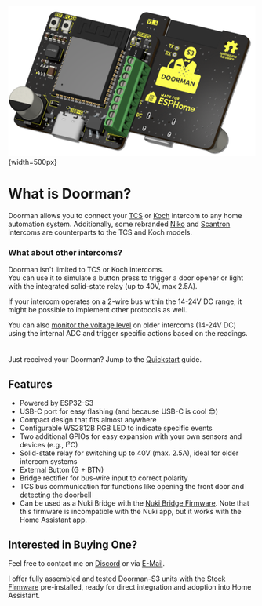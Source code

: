 ![PCB front and back](./images/title_dark.png){width=500px}

# What is Doorman?

Doorman allows you to connect your [TCS](https://www.tcsag.de/) or [Koch](https://www.kochag.ch/) intercom to any home automation system. Additionally, some rebranded [Niko](https://www.niko.eu/) and [Scantron](https://scantron.dk/) intercoms are counterparts to the TCS and Koch models.

### What about other intercoms?
Doorman isn't limited to TCS or Koch intercoms.\
You can use it to simulate a button press to trigger a door opener or light with the integrated solid-state relay (up to 40V, max 2.5A).

If your intercom operates on a 2-wire bus within the 14-24V DC range, it might be possible to implement other protocols as well.

You can also [monitor the voltage level](firmware/stock-firmware#advanced-examples) on older intercoms (14-24V DC) using the internal ADC and trigger specific actions based on the readings.

<div class="tip custom-block" style="padding-top: 8px">

Just received your Doorman? Jump to the [Quickstart](getting-started) guide.

</div>

## Features

- Powered by ESP32-S3
- USB-C port for easy flashing (and because USB-C is cool 😎)
- Compact design that fits almost anywhere
- Configurable WS2812B RGB LED to indicate specific events
- Two additional GPIOs for easy expansion with your own sensors and devices (e.g., I²C)
- Solid-state relay for switching up to 40V (max. 2.5A), ideal for older intercom systems
- External Button (G + BTN)
- Bridge rectifier for bus-wire input to correct polarity
- TCS bus communication for functions like opening the front door and detecting the doorbell
- Can be used as a Nuki Bridge with the [Nuki Bridge Firmware](firmware/nuki-bridge-firmware). Note that this firmware is incompatible with the Nuki app, but it works with the Home Assistant app.

## Interested in Buying One?

Feel free to contact me on [Discord](https://discord.gg/t2d34dvmBf) or via [E-Mail](mailto:flo@azon.ai?subject=Doorman).

I offer fully assembled and tested Doorman-S3 units with the [Stock Firmware](firmware/stock-firmware) pre-installed, ready for direct integration and adoption into Home Assistant.